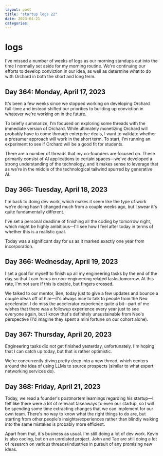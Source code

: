 ```yaml
---
layout: post
title: "startup logs 22"
date: 2023-04-21
categories:
---
```

# logs

I've missed a number of weeks of logs as our morning standups cut into the time I normally set aside for my morning routine. We're continuing our efforts to develop conviction in our idea, as well as determine what to do with Orchard in both the short and long term.

## Day 364: Monday, April 17, 2023

It's been a few weeks since we stopped working on developing Orchard full-time and instead shifted our priorities to building up conviction in whatever we're working on in the future.

To briefly summarize, I'm focused on exploring some threads with the immediate version of Orchard. While ultimately monetizing Orchard will probably have to come through enterprise deals, I want to validate whether a prosumer approach will work in the short term. To start, I'm running an experiment to see if Orchard will be a good fit for students.

There are a number of threads that my co-founders are focused on. These primarily consist of AI applications to certain spaces—we've developed a strong understanding of the technology, and it makes sense to leverage that as we're in the middle of the technological tailwind spurred by generative AI. 

## Day 365: Tuesday, April 18, 2023

I'm back to doing dev work, which makes it seem like the type of work we're doing hasn't changed much from a couple weeks ago, but I swear it's quite fundamentally different.

I've set a personal deadline of finishing all the coding by tomorrow night, which might be highly ambitious—I'll see how I feel after today in terms of whether this is a realistic goal. 

Today was a significant day for us as it marked exactly one year from incorporation.

## Day 366: Wednesday, April 19, 2023

I set a goal for myself to finish up all my engineering tasks by the end of the day so that I can focus on non-engineering related tasks tomorrow. At this rate, I'm not sure if this is doable, but fingers crossed.

We talked to our mentor, Ben, today just to give a few updates and bounce a couple ideas off of him—it's always nice to talk to people from the Neo accelerator. I do miss the accelerator experience quite a bit—part of me wishes that there was a followup experience every year just to see everyone again, but I know that's definitely unsustainable from Neo's perspective (I'd imagine they spent a mini fortune on our cohort alone).

## Day 367: Thursday, April 20, 2023

Engineering tasks did not get finished yesterday, unfortunately. I'm hoping that I can catch up today, but that is rather optimistic. 

We're concurrently diving pretty deep into a new thread, which centers around the idea of using LLMs to source prospects (similar to what expert networking services do).

## Day 368: Friday, April 21, 2023

Today, we read a founder's postmortem learnings regarding his startup—I felt like there were a lot of relevant takeaways to even our startup, so I will be spending some time extracting changes that we can implement for our own team. There's no way to know what the right things to do are, but starting from other people's insights/experiences rather than blindly walking into the same mistakes is probably more efficient.

Apart from that, it's business as usual. I'm still doing a lot of dev work. Kevin is also coding, but on an unrelated project. John and Tae are still doing a lot of research on various threads/industries in pursuit of any promising new ideas. 